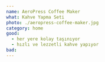 ```yaml
---
name: AeroPress Coffee Maker
what: Kahve Yapma Seti
photo: ./aeropress-coffee-maker.jpg
category: home
good:
  - her yere kolay taşınıyor
  - hızlı ve lezzetli kahve yapıyor
bad:
---
```

